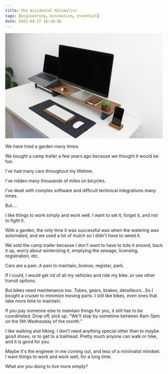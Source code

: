 ```yaml
---
title: The Accidental Minimalist
tags: [engineering, minimalism, essential]
date: 2022-04-27 18:18:18
---
```


![Family](/images/minimalist.jpg)


We have tried a garden many times.

We bought a camp trailer a few years ago because we thought it would be fun.

I've had many cars throughout my lifetime.

I've ridden many thousands of miles on bicycles.

I've dealt with complex software and difficult technical integrations many times.

But....

I like things to work simply and work well.  I want to set it, forget it, and not to fight it.

With a garden, the only time it was successful was when the watering was automated, and we used a lot of mulch so I didn't have to weed it.

We sold the camp trailer because I don't want to have to tote it around, back it up, worry about winterizing it, emptying the sewage, licensing, registration, etc.

Cars are a pain. A pain to maintain, license, register, park. 

If I could, I would get rid of all my vehicles and ride my bike..or use other transit options.

But bikes need maintenance too. Tubes, gears, brakes, derailleurs...So I bought a cruiser to minimize moving parts. I still like bikes, even ones that take more time to maintain.

If you pay someone else to maintain things for you, it still has to be coordinated. Drop off, pick up. "We'll stop by sometime between 8am-5pm on the 5th Wednesday of the month."

I like walking and hiking. I don't need anything special other than to maybe good shoes, or to get to a trailhead. Pretty much anyone can walk or hike, and it is good for you.

Maybe it's the engineer in me coming out, and less of a minimalist mindset. I want things to work and work well, for a long time.

What are you doing to live more simply?


